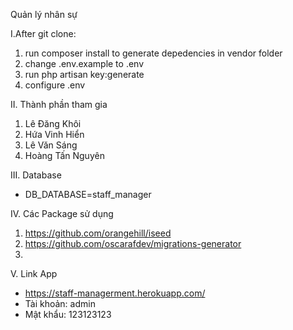 Quản lý nhân sự

I.After git clone:

1. run composer install to generate depedencies in vendor folder
2. change .env.example to .env
3. run php artisan key:generate
4. configure .env

II. Thành phần tham gia

1. Lê Đăng Khôi
2. Hứa Vinh Hiển
3. Lê Văn Sáng
4. Hoàng Tấn Nguyên

III. Database

- DB_DATABASE=staff_manager

IV. Các Package sử dụng

1. https://github.com/orangehill/iseed
2. https://github.com/oscarafdev/migrations-generator
3. 

V. Link App

- https://staff-managerment.herokuapp.com/
- Tài khoản: admin
- Mật khẩu: 123123123
